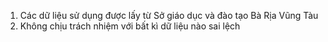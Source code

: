 1. Các dữ liệu sử dụng được lấy từ Sở giáo dục và đào tạo Bà Rịa Vũng Tàu
2. Không chịu trách nhiệm với bất kì dữ liệu nào sai lệch
